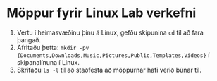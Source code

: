 # Möppur fyrir Linux Lab verkefni

1. Vertu í heimasvæðinu þínu á Linux, gefðu skipunina `cd` til að fara þangað.
1. Afritaðu þetta: `mkdir -pv {Documents,Downloads,Music,Pictures,Public,Templates,Videos}` í skipanalínuna í Linux.
1. Skrifaðu `ls -l` til að staðfesta að möppurnar hafi verið búnar til.
